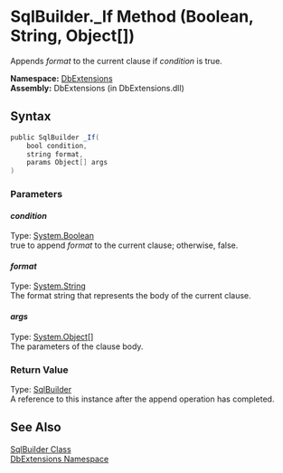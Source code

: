 SqlBuilder._If Method (Boolean, String, Object[])
=================================================
Appends *format* to the current clause if *condition* is true.

**Namespace:** [DbExtensions][1]  
**Assembly:** DbExtensions (in DbExtensions.dll)

Syntax
------

```csharp
public SqlBuilder _If(
	bool condition,
	string format,
	params Object[] args
)
```

### Parameters

#### *condition*
Type: [System.Boolean][2]  
true to append *format* to the current clause; otherwise, false.

#### *format*
Type: [System.String][3]  
The format string that represents the body of the current clause.

#### *args*
Type: [System.Object][4][]  
The parameters of the clause body.

### Return Value
Type: [SqlBuilder][5]  
A reference to this instance after the append operation has completed.

See Also
--------
[SqlBuilder Class][5]  
[DbExtensions Namespace][1]  

[1]: ../README.md
[2]: http://msdn.microsoft.com/en-us/library/a28wyd50
[3]: http://msdn.microsoft.com/en-us/library/s1wwdcbf
[4]: http://msdn.microsoft.com/en-us/library/e5kfa45b
[5]: README.md